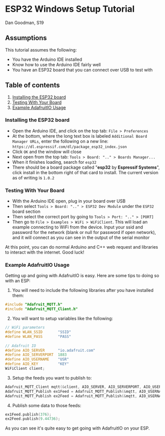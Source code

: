 # ESP32 Windows Setup Tutorial
Dan Goodman, S19

## Assumptions
This tutorial assumes the following:
- You have the Arduino IDE installed
- Know how to use the Arduino IDE fairly well
- You have an ESP32 board that you can connect over USB to test with

## Table of contents
1) [Installing the ESP32 board](#installing-the-esp32-board)
2) [Testing With Your Board](#testing-with-your-board)
3) [Example AdafruitIO Usage](#example-adafruitio-usage)


### Installing the ESP32 board

- Open the Arduino IDE, and click on the top tab: `File > Preferences`
- At the bottom, where the long text box is labeled `Additional Board Manager URLs`, enter the following on a new line:
    `https://dl.espressif.com/dl/package_esp32_index.json`
- Click `OK` and the window will close
- Next open from the top tab: `Tools > Board: ".." > Boards Manager...`
- When it finishes loading, search for `esp32`
- There should be a board package called "**esp32** by **Espressif Systems**", click install in the bottom right of that card to install. The current version as of writing is `1.0.2`

### Testing With Your Board
- With the Arduino IDE open, plug in your board over USB
- Then select `Tools > Board: ".." > ESP32 Dev Module` under the `ESP32` board section
- Then select the correct port by going to `Tools > Port: ".." > [PORT]`
- Then go to `File > Examples > WiFi > WiFiClient`. This will load an example connecting to WiFi from the device. Input your ssid and password for the network (blank or null for password if open network), and it will connect as you can see in the output of the serial monitor

At this point, you can do normal Arduino and C++ web request and libraries to interact with the internet. Good luck!

### Example AdafruitIO Usage

Getting up and going with AdafruitIO is easy. Here are some tips to doing so with an ESP:

1) You will need to include the following libraries after you have installed them:
```c
#include "Adafruit_MQTT.h"
#include "Adafruit_MQTT_Client.h"
```
2) You will want to setup variables like the following:
```c++
// WiFi parameters
#define WLAN_SSID       "SSID"
#define WLAN_PASS       "PASS"
 
// Adafruit IO
#define AIO_SERVER      "io.adafruit.com"
#define AIO_SERVERPORT  1883
#define AIO_USERNAME    "USR"
#define AIO_KEY         "KEY"
WiFiClient client;
```
3) Setup the feeds you want to publish to:
```c++
Adafruit_MQTT_Client mqtt(&client, AIO_SERVER, AIO_SERVERPORT, AIO_USERNAME, AIO_KEY);
Adafruit_MQTT_Publish ex1Feed = Adafruit_MQTT_Publish(&mqtt, AIO_USERNAME "/feeds/example1");
Adafruit_MQTT_Publish ex2Feed = Adafruit_MQTT_Publish(&mqtt, AIO_USERNAME "/feeds/example2");
```
4) Publish some data to those feeds:
```c++
ex1Feed.publish(376);
ex2Feed.publish(9.44736);
```

As you can see it's quite easy to get going with AdafruitIO on your ESP.
